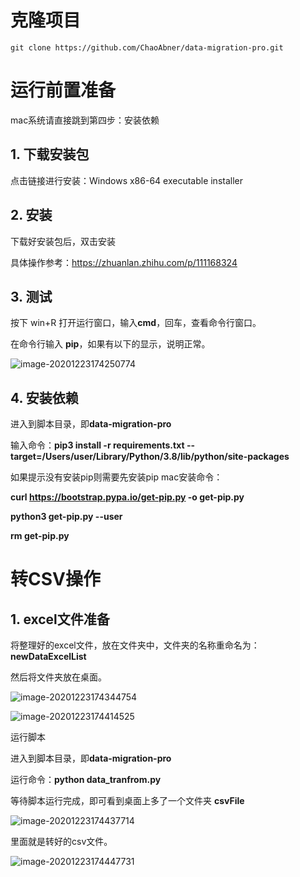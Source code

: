 # 克隆项目

```git
git clone https://github.com/ChaoAbner/data-migration-pro.git
```

# 运⾏前置准备

mac系统请直接跳到第四步：安装依赖

## 1. 下载安装包

点击链接进⾏安装：Windows x86-64 executable installer

## 2. 安装

下载好安装包后，双击安装

具体操作参考：https://zhuanlan.zhihu.com/p/111168324

## 3. 测试

按下 win+R 打开运⾏窗⼝，输⼊**cmd**，回⻋，查看命令⾏窗⼝。

在命令⾏输⼊ **pip**，如果有以下的显示，说明正常。

![image-20201223174250774](http://img.fosuchao.com/image-20201223174250774.png)

## 4. 安装依赖

进⼊到脚本⽬录，即**data-migration-pro**

输⼊命令：**pip3 install -r requirements.txt --target=/Users/user/Library/Python/3.8/lib/python/site-packages**

如果提示没有安装pip则需要先安装pip
mac安装命令：

**curl https://bootstrap.pypa.io/get-pip.py -o get-pip.py**

**python3 get-pip.py --user**

**rm get-pip.py**



# 转**CSV**操作

## 1. **excel**⽂件准备

将整理好的excel⽂件，放在⽂件夹中，⽂件夹的名称重命名为：**newDataExcelList**

然后将⽂件夹放在桌⾯。

![image-20201223174344754](http://img.fosuchao.com/image-20201223174344754.png)

![image-20201223174414525](http://img.fosuchao.com/image-20201223174414525.png)

运⾏脚本

进⼊到脚本⽬录，即**data-migration-pro**

运⾏命令：**python data_tranfrom.py**

等待脚本运⾏完成，即可看到桌⾯上多了⼀个⽂件夹 **csvFile**

![image-20201223174437714](http://img.fosuchao.com/image-20201223174437714.png)

⾥⾯就是转好的csv⽂件。

![image-20201223174447731](http://img.fosuchao.com/image-20201223174447731.png)

